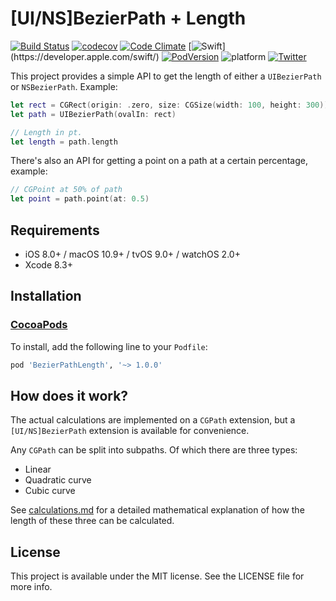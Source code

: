 # [UI/NS]BezierPath + Length

[![Build Status](https://travis-ci.org/louisdh/bezierpath-length.svg?branch=master)](https://travis-ci.org/louisdh/bezierpath-length)
[![codecov](https://codecov.io/gh/louisdh/bezierpath-length/branch/master/graph/badge.svg)](https://codecov.io/gh/louisdh/bezierpath-length)
[![Code Climate](https://codeclimate.com/github/louisdh/bezierpath-length/badges/gpa.svg)](https://codeclimate.com/github/louisdh/bezierpath-length)
[![Swift](https://img.shields.io/badge/Swift-3.1-orange.svg?style=flat")](https://developer.apple.com/swift/)
[![PodVersion](https://img.shields.io/cocoapods/v/BezierPathLength.svg)](https://cocoapods.org/pods/BezierPathLength)
![platform](https://img.shields.io/badge/platforms-iOS%20%7C%20macOS%20%7C%20tvOS%20%7C%20watchOS-lightgrey.svg)
[![Twitter](https://img.shields.io/badge/Twitter-@LouisDhauwe-blue.svg?style=flat)](http://twitter.com/LouisDhauwe)

This project provides a simple API to get the length of either a ```UIBezierPath``` or ```NSBezierPath```. Example:

```swift
let rect = CGRect(origin: .zero, size: CGSize(width: 100, height: 300))
let path = UIBezierPath(ovalIn: rect)

// Length in pt.
let length = path.length
```


There's also an API for getting a point on a path at a certain percentage, example:

```swift
// CGPoint at 50% of path
let point = path.point(at: 0.5)
```


## Requirements

* iOS 8.0+ / macOS 10.9+ / tvOS 9.0+ / watchOS 2.0+
* Xcode 8.3+

## Installation

### [CocoaPods](http://cocoapods.org)

To install, add the following line to your ```Podfile```:

```ruby
pod 'BezierPathLength', '~> 1.0.0'
```

## How does it work?

The actual calculations are implemented on a ```CGPath``` extension, but a ```[UI/NS]BezierPath``` extension is available for convenience.

Any ```CGPath``` can be split into subpaths. Of which there are three types:

* Linear
* Quadratic curve
* Cubic curve
 
 
See [calculations.md](calculations.md) for a detailed mathematical explanation of how the length of these three can be calculated.

## License

This project is available under the MIT license. See the LICENSE file for more info.